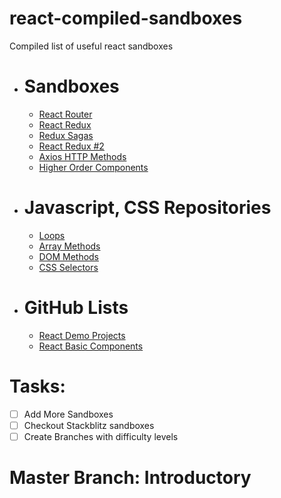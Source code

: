 # react-compiled-sandboxes

Compiled list of useful react sandboxes

<!-- Sandboxes-->
* # Sandboxes
  * [React Router](https://codesandbox.io/s/hopeful-hodgkin-miyhj?file=/README.md)
  * [React Redux](https://codesandbox.io/s/heuristic-wescoff-1kvif?file=/src/App.js)
  * [Redux Sagas](https://codesandbox.io/s/xenodochial-star-k5lci?file=/src/sagas/index.js)
  * [React Redux #2](https://codesandbox.io/s/reverent-blackwell-kyu22)
  * [Axios HTTP Methods](https://codesandbox.io/s/react-axios-5gsz6)
  * [Higher Order Components](https://codesandbox.io/s/kzme5lzvg)
* # Javascript, CSS Repositories
  * [Loops](https://github.com/aravindd7/programming-basics-with-javascript)
  * [Array Methods](https://github.com/aravindd7/javascript-array-methods-all-in-one)
  * [DOM Methods](https://github.com/aravindd7/beautiful-dom)
  * [CSS Selectors](https://github.com/aravindd7/css-training)
* # GitHub Lists
  * [React Demo Projects](https://github.com/stars/aravindd7/lists/react-good-demo-projects)
  * [React Basic Components](https://github.com/stars/aravindd7/lists/react-learning)


<!--Tasks-->

# Tasks: 
* [ ] Add More Sandboxes
* [ ] Checkout Stackblitz sandboxes
* [ ] Create Branches with difficulty levels

# Master Branch: Introductory